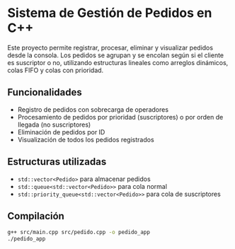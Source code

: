 #  Sistema de Gestión de Pedidos en C++

Este proyecto permite registrar, procesar, eliminar y visualizar pedidos desde la consola. Los pedidos se agrupan y se encolan según si el cliente es suscriptor o no, utilizando estructuras lineales como arreglos dinámicos, colas FIFO y colas con prioridad.

##  Funcionalidades

- Registro de pedidos con sobrecarga de operadores
- Procesamiento de pedidos por prioridad (suscriptores) o por orden de llegada (no suscriptores)
- Eliminación de pedidos por ID
- Visualización de todos los pedidos registrados

##  Estructuras utilizadas

- `std::vector<Pedido>` para almacenar pedidos
- `std::queue<std::vector<Pedido>>` para cola normal
- `std::priority_queue<std::vector<Pedido>>` para cola de suscriptores

##  Compilación

```bash
g++ src/main.cpp src/pedido.cpp -o pedido_app
./pedido_app

